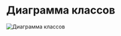 # Диаграмма классов
![Диаграмма классов](https://github.com/FakeAccountQWE/trtpo2/blob/main/diagrams/Class/ClassDiagram.PNG)

